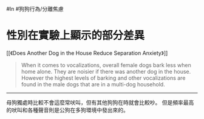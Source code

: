 #ln #狗狗行為/分離焦慮 
# 性別在實驗上顯示的部分差異
[[《Does Another Dog in the House Reduce Separation Anxiety》]]
> When it comes to vocalizations, overall female dogs bark less when home alone. They are noisier if there was another dog in the house. However the highest levels of barking and other vocalizations are found in the male dogs that are in a multi-dog household.

--- 

母狗獨處時比較不會這麼常吠叫，但有其他狗狗在時就會比較吵。
但是頻率最高的吠叫和各種聲音則是公狗在多狗環境中發出來的。
